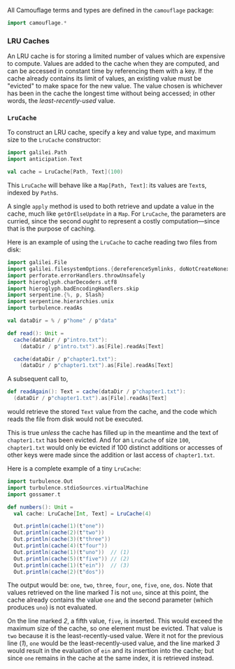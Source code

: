 All Camouflage terms and types are defined in the `camouflage` package:
```scala
import camouflage.*
```

### LRU Caches

An LRU cache is for storing a limited number of values which are expensive to compute. Values are added to the
cache when they are computed, and can be accessed in constant time by referencing them with a key. If the cache
already contains its limit of values, an existing value must be "evicted" to make space for the new value. The
value chosen is whichever has been in the cache the longest time without being accessed; in other words, the
_least-recently-used_ value.

### `LruCache`

To construct an LRU cache, specify a key and value type, and maximum size to the `LruCache` constructor:
```scala
import galilei.Path
import anticipation.Text

val cache = LruCache[Path, Text](100)
```

This `LruCache` will behave like a `Map[Path, Text]`: its values are `Text`s, indexed by `Path`s.

A single `apply` method is used to both retrieve and update a value in the cache, much like `getOrElseUpdate` in
a `Map`. For `LruCache`, the parameters are curried, since the second _ought_ to represent a costly
computation—since that is the purpose of caching.

Here is an example of using the `LruCache` to cache reading two files from disk:
```scala
import galilei.File
import galilei.filesystemOptions.{dereferenceSymlinks, doNotCreateNonexistent}
import perforate.errorHandlers.throwUnsafely
import hieroglyph.charDecoders.utf8
import hieroglyph.badEncodingHandlers.skip
import serpentine.{%, p, Slash}
import serpentine.hierarchies.unix
import turbulence.readAs

val dataDir = % / p"home" / p"data"

def read(): Unit =
  cache(dataDir / p"intro.txt"):
    (dataDir / p"intro.txt").as[File].readAs[Text]

  cache(dataDir / p"chapter1.txt"):
    (dataDir / p"chapter1.txt").as[File].readAs[Text]
```

A subsequent call to,
```scala
def readAgain(): Text = cache(dataDir / p"chapter1.txt"):
  (dataDir / p"chapter1.txt").as[File].readAs[Text]
```
would retrieve the stored `Text` value from the cache, and the code which reads the file from disk would not be
executed.

This is true _unless_ the cache has filled up in the meantime and the text of `chapter1.txt` has been evicted.
And for an `LruCache` of size `100`, `chapter1.txt` would only be evicted if 100 distinct additions or accesses
of other keys were made since the addition or last access of `chapter1.txt`.

Here is a complete example of a tiny `LruCache`:
```scala
import turbulence.Out
import turbulence.stdioSources.virtualMachine
import gossamer.t

def numbers(): Unit =
  val cache: LruCache[Int, Text] = LruCache(4)

  Out.println(cache(1)(t"one"))
  Out.println(cache(2)(t"two"))
  Out.println(cache(3)(t"three"))
  Out.println(cache(4)(t"four"))
  Out.println(cache(1)(t"uno"))  // (1)
  Out.println(cache(5)(t"five")) // (2)
  Out.println(cache(1)(t"ein"))  // (3)
  Out.println(cache(2)(t"dos"))
```

The output would be: `one`, `two`, `three`, `four`, `one`, `five`, `one`, `dos`. Note that values retrieved on
the line marked _1_ is not `uno`, since at this point, the cache already contains the value `one` and the second
parameter (which produces `uno`) is not evaluated.

On the line marked _2_, a fifth value, `five`, is inserted. This would exceed the maximum size of the cache, so
one element must be evicted. That value is `two` because it is the least-recently-used value. Were it not for
the previous line (_1_), `one` would be the least-recently-used value, and the line marked _3_ would result in
the evaluation of `ein` and its insertion into the cache; but since `one` remains in the cache at the same
index, it is retrieved instead.
